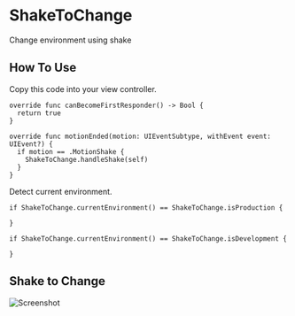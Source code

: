 # ShakeToChange
Change environment using shake

## How To Use
Copy this code into your view controller.

```
override func canBecomeFirstResponder() -> Bool {
  return true
}
    
override func motionEnded(motion: UIEventSubtype, withEvent event: UIEvent?) {
  if motion == .MotionShake {
    ShakeToChange.handleShake(self)
  }
}
```

Detect current environment.

```
if ShakeToChange.currentEnvironment() == ShakeToChange.isProduction {
            
}
        
if ShakeToChange.currentEnvironment() == ShakeToChange.isDevelopment {
            
}
```

## Shake to Change
![Screenshot](https://www.dropbox.com/s/w1n505h56im3zcc/Screenshot.png?dl=0&raw=1)
